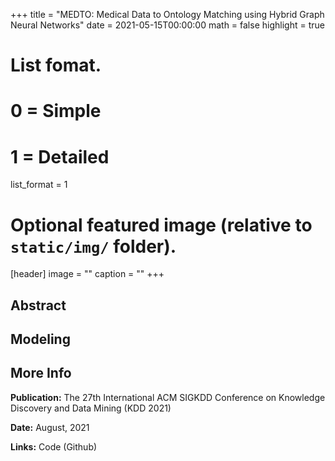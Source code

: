 +++
title = "MEDTO: Medical Data to Ontology Matching using Hybrid Graph Neural Networks"
date = 2021-05-15T00:00:00
math = false
highlight = true

# List fomat.
#   0 = Simple
#   1 = Detailed
list_format = 1

# Optional featured image (relative to `static/img/` folder).
[header]
image = ""
caption = ""
+++

## Abstract


## Modeling


## More Info

**Publication:** The 27th International ACM SIGKDD Conference on Knowledge Discovery and Data Mining (KDD 2021)

**Date:** August, 2021

**Links:** Code (Github)